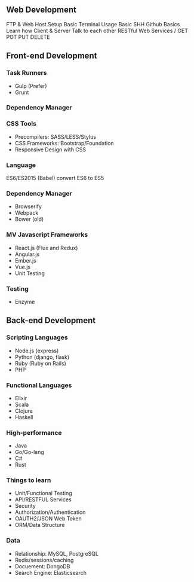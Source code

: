 ## Web Development
FTP & Web Host Setup
Basic Terminal Usage
Basic SHH
Github Basics
Learn how Client & Server Talk to each other
RESTful Web Services / GET POT PUT DELETE


## Front-end Development
### Task Runners
 - Gulp (Prefer)
 - Grunt
### Dependency Manager
### CSS Tools
 - Precompilers: SASS/LESS/Stylus
 - CSS Frameworks: Bootstrap/Foundation
 - Responsive Design with CSS
### Language
ES6/ES2015 (Babel) convert ES6 to ES5
### Dependency Manager
 - Browserify
 - Webpack
 - Bower (old)
### MV Javascript Frameworks
 - React.js (Flux and Redux)
 - Angular.js
 - Ember.js
 - Vue.js
 - Unit Testing

### Testing
 - Enzyme

## Back-end Development
### Scripting Languages
 - Node.js (express)
 - Python (django, flask)
 - Ruby (Ruby on Rails)
 - PHP

### Functional Languages
 - Elixir
 - Scala
 - Clojure
 - Haskell

### High-performance
 - Java
 - Go/Go-lang
 - C#
 - Rust

### Things to learn
 - Unit/Functional Testing
 - API/RESTFUL Services
 - Security
 - Authorization/Authentication
 - OAUTH2/JSON Web Token
 - ORM/Data Structure

### Data
 - Relationship: MySQL, PostgreSQL
 - Redis/sessions/caching
 - Docuement: DongoDB
 - Search Engine: Elasticsearch
